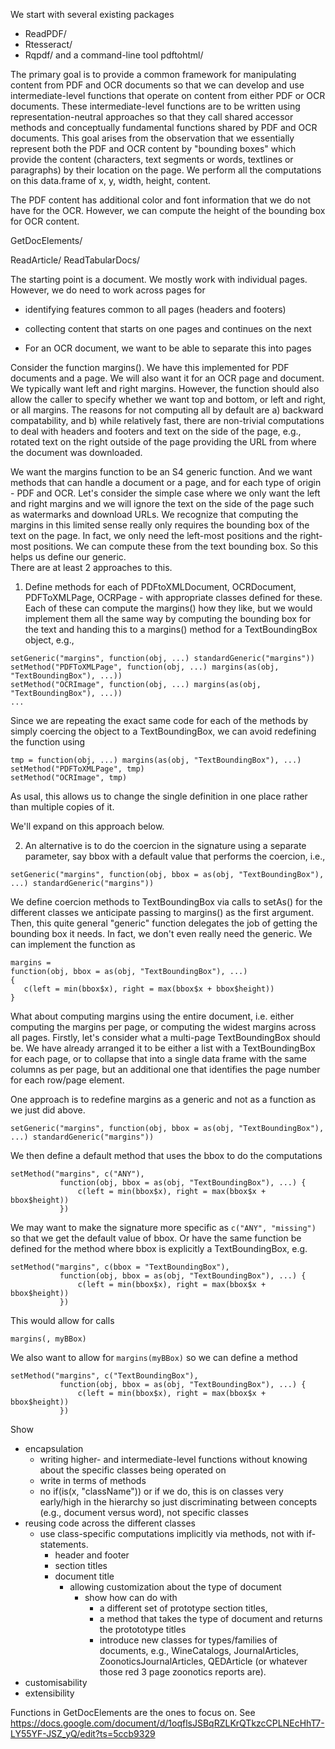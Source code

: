 We start with several existing packages
+ ReadPDF/
+ Rtesseract/
+ Rqpdf/
and a command-line  tool
pdftohtml/


The primary goal is to provide a common framework
for manipulating content from PDF and OCR documents
so that we can develop and use intermediate-level functions
that operate on content from either PDF or OCR documents.
These intermediate-level functions are to be written
using representation-neutral approaches so that they
call shared accessor methods and conceptually fundamental functions
shared by PDF and OCR documents.
This goal arises from the observation that we essentially
represent both the PDF and OCR content by "bounding boxes"
which provide the content (characters, text segments or words, textlines or paragraphs)
by their location on the page.  We perform all the computations on this
data.frame of x, y, width, height, content.

The PDF content has additional color and font information that we do not have for
the OCR. However, we can compute the height of the bounding box for OCR content.





GetDocElements/

ReadArticle/
ReadTabularDocs/



The starting point is a document.
We mostly work with individual pages.
However, we do need to work across pages for
+ identifying features common to all pages (headers and footers)
+ collecting content that starts on one pages and continues on the next

+ For an OCR document, we want to be able to separate this into pages



Consider the function margins().
We have this implemented for PDF documents and a page. We will also want it for an OCR page
and document.
We typically want left and right margins. However, the function should also allow
the caller to specify whether we want top and bottom, or left and right, or all margins.
The reasons for not computing all by default are
a) backward compatability, and b) while relatively fast, there are non-trivial
computations to deal with headers and footers and text on the side of the page, e.g.,
rotated text on the right outside of the page providing the URL from where
the document was downloaded.

We want the margins function to be an S4 generic function.
And we want methods that can handle a document or a page, and for each type of origin - PDF and OCR.
Let's consider the simple case where we only want the left and right margins and we will
ignore the text on the side of the page such as watermarks and download URLs.
We recognize that computing the margins in this limited sense really only requires the 
bounding box of the text on the page. In fact, we only need the left-most positions and
the right-most positions.  We can compute these from the text bounding box.
So this helps us define our generic.   
There are at least 2 approaches to this.
1. Define methods for each of PDFtoXMLDocument, OCRDocument, PDFToXMLPage, OCRPage - with appropriate classes
   defined for these.  Each of these can compute the margins() how they like, but we would
   implement them all the same way by computing the bounding box for the text and 
   handing this to a margins() method for a TextBoundingBox object, e.g.,
```
setGeneric("margins", function(obj, ...) standardGeneric("margins"))
setMethod("PDFToXMLPage", function(obj, ...) margins(as(obj, "TextBoundingBox"), ...))
setMethod("OCRImage", function(obj, ...) margins(as(obj, "TextBoundingBox"), ...))
...
```   
Since we are repeating the exact same code for each of the methods by simply coercing the object to
a TextBoundingBox, we can avoid redefining the function using
```
tmp = function(obj, ...) margins(as(obj, "TextBoundingBox"), ...)
setMethod("PDFToXMLPage", tmp)
setMethod("OCRImage", tmp)
```
As usal, this allows us to change the single definition in one place rather than multiple copies of it.

We'll expand on this approach below.

2. An alternative is to do the coercion in the signature using a separate parameter, say bbox with a
   default
   value that performs the coercion, i.e.,
```
setGeneric("margins", function(obj, bbox = as(obj, "TextBoundingBox"), ...) standardGeneric("margins"))
```
We define coercion methods to TextBoundingBox via calls to setAs() for the different classes we anticipate passing 
to margins() as the first argument.
Then, this quite general "generic" function delegates the job of getting the bounding box it needs.
In fact, we don't even really need the generic. We can implement the function as
```
margins = 
function(obj, bbox = as(obj, "TextBoundingBox"), ...) 
{
   c(left = min(bbox$x), right = max(bbox$x + bbox$height))
}
```


What about computing margins using the entire document, i.e. 
either computing the margins per page, or computing the widest margins
across all pages.
Firstly, let's consider what a multi-page TextBoundingBox should be.
We have already arranged it  to be either a list with a TextBoundingBox
for each page, or to collapse that into  a single data frame with the
same columns as per page, but an additional one that identifies the page number
for each row/page element.


One approach is to redefine margins as a generic and not as a function as we just did above.
```
setGeneric("margins", function(obj, bbox = as(obj, "TextBoundingBox"), ...) standardGeneric("margins"))
```

We then define a default method that uses the bbox to do the computations
```
setMethod("margins", c("ANY"),
           function(obj, bbox = as(obj, "TextBoundingBox"), ...) {
               c(left = min(bbox$x), right = max(bbox$x + bbox$height))
           })
```
We may want to make the signature more specific as  `c("ANY", "missing")`
so that we get the default value of bbox.
Or have the same function be defined for the method where bbox is
explicitly a TextBoundingBox, e.g.

```
setMethod("margins", c(bbox = "TextBoundingBox"),
           function(obj, bbox = as(obj, "TextBoundingBox"), ...) {
               c(left = min(bbox$x), right = max(bbox$x + bbox$height))
           })
```
This would allow for calls 
```
margins(, myBBox)
```

We also want to allow for `margins(myBBox)`
so we can define a method 
```
setMethod("margins", c("TextBoundingBox"),
           function(obj, bbox = as(obj, "TextBoundingBox"), ...) {
               c(left = min(bbox$x), right = max(bbox$x + bbox$height))
           })
```


Show 
+ encapsulation
  + writing higher- and intermediate-level functions without knowing about the specific classes
    being operated on
  + write in terms of methods
  + no if(is(x, "className")) or if we do, this is on classes very early/high in the hierarchy
    so just discriminating between concepts (e.g., document versus word), not specific classes
+ reusing code across the different classes
  + use class-specific computations implicitly via methods, not with if-statements.
    + header and footer
	+ section titles
	+ document title 
	   + allowing customization about the type of document
	      + show how can do with 
		     + a different set of prototype section titles,
		     + a method that takes the type of document and returns the protototype titles
			 + introduce new classes for types/families of documents, e.g., WineCatalogs,
			 JournalArticles,  ZoonoticsJournalArticles, QEDArticle (or whatever those red 3 page
			 zoonotics reports are).
+ customisability
+ extensibility



Functions in GetDocElements are the ones to focus on.
See https://docs.google.com/document/d/1oqflsJSBqRZLKrQTkzcCPLNEcHhT7-LY55YF-JSZ_yQ/edit?ts=5ccb9329


